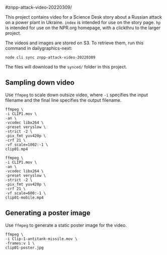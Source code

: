 #znpp-attack-video-20220309/

This project contains video for a Science Desk story about a Russian attack on a power plant in Ukraine. `index` is intended for use on the story page. `hp` is intended for use on the NPR.org homepage, with a clickthru to the larger project.

The videos and images are stored on S3. To retrieve them, run this command in dailygraphics-next:

```
node cli sync znpp-attack-video-20220309
```

The files will download to the `synced/` folder in this project.

Sampling down video
-------------------

Use `ffmpeg` to scale down outsize video, where `-i` specifies the input filename and the final line specifies the output filename.

```
ffmpeg \
-i CLIP1.mov \
-an \
-vcodec libx264 \
-preset veryslow \
-strict -2 \
-pix_fmt yuv420p \
-crf 21 \
-vf scale=1002:-1 \
clip01.mp4

ffmpeg \
-i CLIP1.mov \
-an \
-vcodec libx264 \
-preset veryslow \
-strict -2 \
-pix_fmt yuv420p \
-crf 21 \
-vf scale=600:-1 \
clip01-mobile.mp4
```

Generating a poster image
-------------------------

Use `ffmpeg` to generate a static poster image for the video.

```
ffmpeg \
-i Clip-1-antitank-missile.mov \
-frames:v 1 \
clip01-poster.jpg
```
